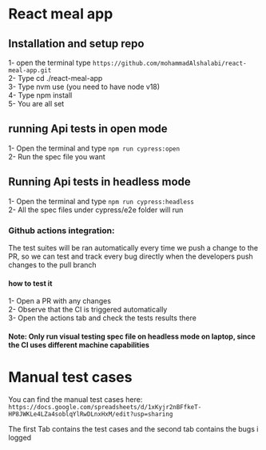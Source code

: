 # React meal app

## Installation and setup repo

1- open the terminal type `https://github.com/mohammadAlshalabi/react-meal-app.git` <br />
2- Type cd ./react-meal-app <br />
3- Type nvm use (you need to have node v18) <br />
4- Type npm install <br />
5- You are all set <br />

## running Api tests in open mode

1- Open the terminal and type `npm run cypress:open` <br />
2- Run the spec file you want <br />

## Running Api tests in headless mode

1- Open the terminal and type `npm run cypress:headless` <br />
2- All the spec files under cypress/e2e folder will run <br />

### Github actions integration:

The test suites will be ran automatically every time we push a change to the PR, so we can test and track every bug directly when the developers push changes to the pull branch

#### how to test it

1- Open a PR with any changes <br />
2- Observe that the CI is triggered automatically <br />
3- Open the actions tab and check the tests results there <br />

#### Note: Only run visual testing spec file on headless mode on laptop, since the CI uses different machine capabilities

# Manual test cases

You can find the manual test cases here: `https://docs.google.com/spreadsheets/d/1xKyjr2nBFfkeT-HP8JWKLe4LZa4soblqYlRwDLnxHxM/edit?usp=sharing` <br />

The first Tab contains the test cases and the second tab contains the bugs i logged <br />

